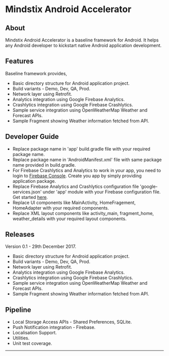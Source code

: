 Mindstix Android Accelerator
============================

## About

Mindstix Android Accelerator is a baseline framework for Android. It helps any Android developer to kickstart native Android application development.

## Features

Baseline framework provides,

* Basic directory structure for Android application project.
* Build variants - Demo, Dev, QA, Prod.
* Network layer using Retrofit.
* Analytics integration using Google Firebase Analytics.
* Crashlytics integration using Google Firebase Crashlytics.
* Sample service integration using OpenWeatherMap Weather and Forecast APIs.
* Sample Fragment showing Weather information fetched from API.

## Developer Guide

* Replace package name in 'app' build.gradle file with your required package name.
* Replace package name in 'AndroidManifest.xml' file with same package name provided in build.gradle.
* For Firebase Crashlytics and Analytics to work in your app, you need to login to [Firebase Console][firebase-console]. Create you app by simply providing application package.
* Replace Firebase Analytics and Crashlytics configuration file 'google-services.json' under 'app' module with your Firebase configuration file. Get started [here][firebase-crashlytics].
* Replace UI components like MainActivity, HomeFragement, HomeAdapter with your required components.
* Replace XML layout components like activity_main, fragment_home, weather_details with your required layout components.

## Releases

Version 0.1 - 29th December 2017.

* Basic directory structure for Android application project.
* Build variants - Demo, Dev, QA, Prod.
* Network layer using Retrofit.
* Analytics integration using Google Firebase Analytics.
* Crashlytics integration using Google Firebase Crashlytics.
* Sample service integration using OpenWeatherMap Weather and Forecast APIs.
* Sample Fragment showing Weather information fetched from API.

## Pipeline

* Local Storage Access APIs - Shared Preferences, SQLite.
* Push Notification integration - Firebase.
* Localisation Support.
* Utilities.
* Unit test coverage.

---
[firebase-console]: https://firebase.google.com/console/
[firebase-crashlytics]: https://firebase.google.com/docs/crashlytics/